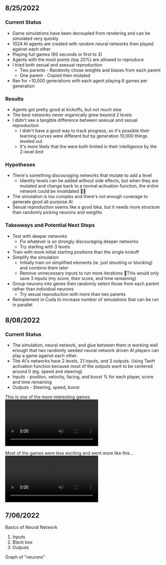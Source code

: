 ## 8/25/2022
### Current Status
- Game simulations have been decoupled from rendering and can be simulated very quickly
- 1024 AI agents are created with random neural networks then played against each other
- Playing full games (60 seconds or first to 3)
- Agents with the most points (top 20%) are allowed to reproduce
- I tried both sexual and asexual reproduction
	- Two parents - Randomly chose weights and biases from each parent
	- One parent - Copied then mutated
- Ran for ~10,000 generations with each agent playing 8 games per generation
### Results
- Agents got pretty good at kickoffs, but not much else
- The best networks never organically grew beyond 2 levels
- I didn't see a tangible difference between asexual and sexual reproduction
	- I didn't have a good way to track progress, so it's possible their learning curves were different but by generation 10,000 things leveled out
	- It's more likely that the were both limited in their intelligence by the 2-level limit
### Hypotheses
- There's something discouraging networks that mutate to add a level
	- Identity levels can be added without side effects, but when they are mutated and change back to a normal activation function, the entire network could be invalidated 🤷‍♀️
- The simulation is too complex and there's not enough coverage to generate good all-purpose AI
- Sexual reproduction seems like a good idea, but it needs more structure than randomly picking neurons and weights
### Takeaways and Potential Next Steps
- Test with deeper networks
	- Fix whatever is so strongly discouraging deeper networks
	- Try starting with 3 levels
- Train with more initial starting positions than the single kickoff
- Simplify the simulation
	- Initially train on simplified elements (ie. just shooting or blocking) and combine them later
	- Remove unnecessary inputs to run more iterations
	  📝This would only save 3 inputs (my score, their score, and time remaining)
- Group neurons into genes then randomly select those from each parent rather than individual neurons
	- Try sexual reproduction with more than two parents
- Reimplement in Cuda to increase number of simulations that can be run in parallel

## 8/08/2022
### Current Status
- The simulation, neural network, and glue between them is working well enough that two randomly seeded neural network driven AI players can play a game against each other.
- The AI's networks have 2 levels, 21 inputs, and 3 outputs. Using TanH activation function because most of the outputs want to be centered around 0 (eg. speed and steering)
- Inputs - position, velocity, facing, and boost % for each player, score and time remaining
- Outputs - Steering, speed, boost

This is one of the more interesting games
![](videos/2022-08-08%20Neuronball%20-%20First%20Ai-1.mp4)

Most of the games were less exciting and went more like this...
![](videos/2022-08-08%20Neuronball%20-%20First%20Ai-2.mp4)

## 7/06/2022
Basics of Neural Network
1. Inputs
2. Black box
3. Outputs

Graph of "neurons"